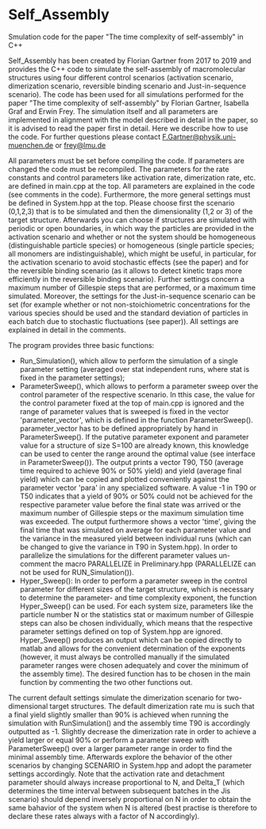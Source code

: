 # Self_Assembly
Smulation code for the paper "The time complexity of self-assembly" in C++


Self_Assembly has been created by Florian Gartner from 2017 to 2019 and provides the C++ code to simulate the self-assembly of macromolecular structures using four different control scenarios (activation scenario, dimerization scenario, reversible binding scenario and Just-in-sequence scenario). The code has been used for all simulations performed for the paper "The time complexity of self-assembly" by Florian Gartner, Isabella Graf and Erwin Frey. The simulation itself and all parameters are implemented in alignment with the model described in detail in the paper, so it is advised to read the paper first in detail. Here we describe how to use the code. For further questions please contact F.Gartner@physik.uni-muenchen.de or frey@lmu.de


All parameters must be set before compiling the code. If parameters are changed the code must be recompiled. The parameters for the rate constants and control parameters like activation rate, dimerization rate, etc. are defined in main.cpp at the top. All parameters are explained in the code (see comments in the code). Furthermore, the more general settings must be defined in System.hpp at the top. Please choose first the scenario (0,1,2,3) that is to be simulated and then the dimensionality (1,2 or 3) of the target structure. Afterwards you can choose if structures are simulated with periodic or open boundaries, in which way the particles are provided in the activation scenario and whether or not the system should be homogeneous (distinguishable particle species) or homogeneous (single particle species; all monomers are indistinguishable), which might be useful, in particular, for the activation scenario to avoid stochastic effects (see the paper) and for the reversible binding scenario (as it allows to detect kinetic traps more efficiently in the reversible binding scenario). Further settings concern a maximum number of Gillespie steps that are performed, or a maximum time simulated. Moreover, the settings for the Just-in-sequence scenario can be set (for example whether or not non-stoichiometric concentrations for the various species should be used and the standard deviation of particles in each batch due to stochastic fluctuations (see paper)). All settings are explained in detail in the comments. 


The program provides three basic functions:
- Run_Simulation(), which allow to perform the simulation of a single parameter setting (averaged over stat independent runs, where stat is fixed in the parameter settings); 
- ParameterSweep(), which allows to perform a parameter sweep over the control parameter of the respective scenario. In tthis case, the value for the control parameter fixed at the top of main.cpp is ignored and the range of parameter values that is sweeped is fixed in the vector 'parameter_vector', which is defined in the function ParameterSweep(). parameter_vector has to be defined appropriately by hand in ParameterSweep(). If the putative parameter exponent and parameter value for a structure of size S=100 are already known, this knowledge can be used to center the range around the optimal value (see interface in ParameterSweep()). The output prints a vector T90, T50 (average time required to achieve 90% or 50% yield) and yield (average final yield) which can be copied and plotted conveniently against the parameter vector 'para' in any specialized software. A value -1 in T90 or T50 indicates that a yield of 90% or 50% could not be achieved for the respective parameter value before the final state was arrived or the maximum number of Gillespie steps or the maximum simulation time was exceeded. The output furthermore shows a vector 'time', giving the final time that was simulated on average for each parameter value and the variance in the measured yield between individual runs (which can be changed to give the variance in T90 in System.hpp). In order to parallelize the simulations for the different parameter values un-comment the macro PARALLELIZE in Preliminary.hpp (PARALLELIZE can not be used for RUN_Simulation()).
- Hyper_Sweep(): In order to perform a parameter sweep in the control parameter for different sizes of the target structure, which is necessary to determine the parameter- and time complexity exponent, the function Hyper_Sweep() can be used. For each system size, parameters like the particle number N or the statistics stat or maximum number of Gillespie steps can also be chosen individually, which means that the respective parameter settings defined on top of System.hpp are ignored. Hyper_Sweep() produces an output which can be copied directly to matlab and allows for the convenient determination of the exponents (however, it must always be controlled manually if the simulated parameter ranges were chosen adequately and cover the minimum of the assembly time).
The desired function has to be chosen in the main function by commenting the two other functions out.


The current default settings simulate the dimerization scenario for two-dimensional target structures. The default dimerization rate mu is such that a final yield slightly smaller than 90% is achieved when running the simulation with RunSimulation() and the assembly time T90 is accordingly outputted as -1. Slightly decrease the dimerization rate in order to achieve a yield larger or equal 90% or perform a parameter sweep with ParameterSweep() over a larger parameter range in order to find the minimal assembly time. Afterwards explore the behavior of the other scenarios by changing SCENARIO in System.hpp and adopt the parameter settings accordingly. Note that the activation rate and detachment parameter should always increase proportional to N, and Delta_T (which determines the time interval between subsequent batches in the Jis scenario) should depend inversely proportional on N in order to obtain the same bahavior of the system when N is altered (best practise is therefore to declare these rates always with a factor of N accordingly).  
